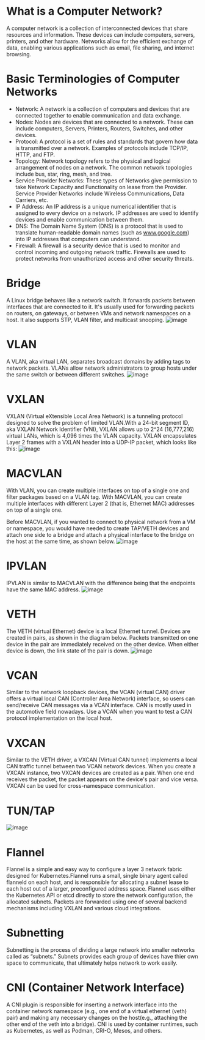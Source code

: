 # What is a Computer Network?
A computer network is a collection of interconnected devices that share resources and information. These devices can include computers, servers, printers, and other hardware. Networks allow for the efficient exchange of data, enabling various applications such as email, file sharing, and internet browsing.

# Basic Terminologies of Computer Networks
- Network:  A network is a collection of computers and devices that are connected together to enable communication and data exchange.
- Nodes:  Nodes are devices that are connected to a network. These can include computers, Servers, Printers, Routers, Switches, and other devices.
- Protocol:  A protocol is a set of rules and standards that govern how data is transmitted over a network. Examples of protocols include TCP/IP, HTTP, and FTP.
- Topology:  Network topology refers to the physical and logical arrangement of nodes on a network. The common network topologies include bus, star, ring, mesh, and tree.
- Service Provider Networks:  These types of Networks give permission to take Network Capacity and Functionality on lease from the Provider. Service Provider Networks include Wireless Communications, Data Carriers, etc.
- IP Address:  An IP address is a unique numerical identifier that is assigned to every device on a network. IP addresses are used to identify devices and enable communication between them.
- DNS:  The Domain Name System (DNS) is a protocol that is used to translate human-readable domain names (such as www.google.com) into IP addresses that computers can understand.
- Firewall:  A firewall is a security device that is used to monitor and control incoming and outgoing network traffic. Firewalls are used to protect networks from unauthorized access and other security threats.

# Bridge
A Linux bridge behaves like a network switch. It forwards packets between interfaces that are connected to it. It's usually used for forwarding packets on routers, on gateways, or between VMs and network namespaces on a host. It also supports STP, VLAN filter, and multicast snooping.
![image](https://github.com/user-attachments/assets/316706a4-ac67-4c67-9d45-a6e6311c1e7f)

#  VLAN
A VLAN, aka virtual LAN, separates broadcast domains by adding tags to network packets. VLANs allow network administrators to group hosts under the same switch or between different switches.
![image](https://github.com/user-attachments/assets/97ed2a40-65bb-4f77-a9ca-8b8a85c54ba1)

# VXLAN
VXLAN (Virtual eXtensible Local Area Network) is a tunneling protocol designed to solve the problem of limited VLAN.With a 24-bit segment ID, aka VXLAN Network Identifier (VNI), VXLAN allows up to 2^24 (16,777,216) virtual LANs, which is 4,096 times the VLAN capacity.
  VXLAN encapsulates Layer 2 frames with a VXLAN header into a UDP-IP packet, which looks like this:
  ![image](https://github.com/user-attachments/assets/ebba2912-7a8f-40ad-9efa-7e1adc5bcb2e)

  # MACVLAN
With VLAN, you can create multiple interfaces on top of a single one and filter packages based on a VLAN tag. With MACVLAN, you can create multiple interfaces with different Layer 2 (that is, Ethernet MAC) addresses on top of a single one.

Before MACVLAN, if you wanted to connect to physical network from a VM or namespace, you would have needed to create TAP/VETH devices and attach one side to a bridge and attach a physical interface to the bridge on the host at the same time, as shown below. 
![image](https://github.com/user-attachments/assets/4d869eb6-a4af-4abd-b645-8588868aa7ee)

# IPVLAN
IPVLAN is similar to MACVLAN with the difference being that the endpoints have the same MAC address.
![image](https://github.com/user-attachments/assets/71f46b20-c7b5-4cdf-8c2d-3e5f0573936b)

# VETH
The VETH (virtual Ethernet) device is a local Ethernet tunnel. Devices are created in pairs, as shown in the diagram below.
Packets transmitted on one device in the pair are immediately received on the other device. When either device is down, the link state of the pair is down.
![image](https://github.com/user-attachments/assets/b4158b07-f8c4-4a4a-949e-007d8c1799e0)

# VCAN
Similar to the network loopback devices, the VCAN (virtual CAN) driver offers a virtual local CAN (Controller Area Network) interface, so users can send/receive CAN messages via a VCAN interface. CAN is mostly used in the automotive field nowadays.
Use a VCAN when you want to test a CAN protocol implementation on the local host.

# VXCAN
Similar to the VETH driver, a VXCAN (Virtual CAN tunnel) implements a local CAN traffic tunnel between two VCAN network devices. When you create a VXCAN instance, two VXCAN devices are created as a pair. When one end receives the packet, the packet appears on the device's pair and vice versa. VXCAN can be used for cross-namespace communication.

# TUN/TAP
![image](https://github.com/user-attachments/assets/78516f2f-7992-4972-a1ca-6aa5d8c5e5c5)

# Flannel 
Flannel is a simple and easy way to configure a layer 3 network fabric designed for Kubernetes.Flannel runs a small, single binary agent called flanneld on each host, and is responsible for allocating a subnet lease to each host out of a larger, preconfigured address space. Flannel uses either the Kubernetes API or etcd directly to store the network configuration, the allocated subnets. Packets are forwarded using one of several backend mechanisms including VXLAN and various cloud integrations.

# Subnetting
Subnetting is the process of dividing a large network into smaller networks called as “subnets.” Subnets provides each group of devices have thier own space to communicate, that ultimately helps network to work easily.

# CNI (Container Network Interface)
A CNI plugin is responsible for inserting a network interface into the container network namespace (e.g., one end of a virtual ethernet (veth) pair) and making any necessary changes on the host(e.g., attaching the other end of the veth into a bridge). CNI is used by container runtimes, such as Kubernetes, as well as Podman, CRI-O, Mesos, and others.
